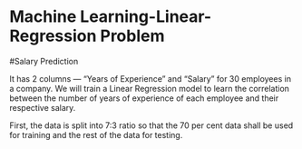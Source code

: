 # Machine Learning-Linear-Regression Problem
#Salary Prediction

It has 2 columns — “Years of Experience” and “Salary” for 30 employees in a company. 
We will train a Linear Regression model to learn the correlation between the number of years of experience of each employee and their respective salary. 

First, the data is split into 7:3 ratio so that the 70 per cent data shall be used for training and the rest of the data for testing.
